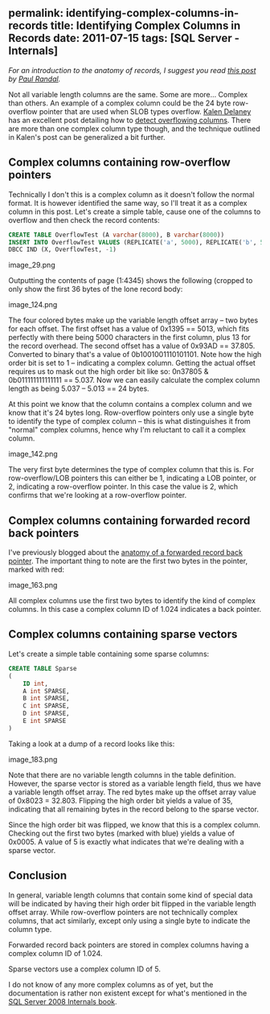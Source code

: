 permalink: identifying-complex-columns-in-records
title: Identifying Complex Columns in Records
date: 2011-07-15
tags: [SQL Server - Internals]
---
*For an introduction to the anatomy of records, I suggest you read *[*this post*](http://www.sqlskills.com/blogs/paul/post/Inside-the-Storage-Engine-Anatomy-of-a-record.aspx)* by *[*Paul Randal*](http://www.sqlskills.com/BLOGS/PAUL/)*.*

<!-- more -->

Not all variable length columns are the same. Some are more… Complex than others. An example of a complex column could be the 24 byte row-overflow pointer that are used when SLOB types overflow. [Kalen Delaney](http://sqlblog.com/blogs/kalen_delaney/default.aspx) has an excellent post detailing how to [detect overflowing columns](http://sqlblog.com/blogs/kalen_delaney/archive/2007/10/09/geek-city-detecting-overflowing-columns.aspx). There are more than one complex column type though, and the technique outlined in Kalen's post can be generalized a bit further.

## Complex columns containing row-overflow pointers

Technically I don't this is a complex column as it doesn't follow the normal format. It is however identified the same way, so I'll treat it as a complex column in this post. Let's create a simple table, cause one of the columns to overflow and then check the record contents:

```sql
CREATE TABLE OverflowTest (A varchar(8000), B varchar(8000))
INSERT INTO OverflowTest VALUES (REPLICATE('a', 5000), REPLICATE('b', 5000))
DBCC IND (X, OverflowTest, -1)
```

image_29.png

Outputting the contents of page (1:4345) shows the following (cropped to only show the first 36 bytes of the lone record body:

image_124.png

The four colored bytes make up the variable length offset array – two bytes for each offset. The first offset has a value of 0x1395 == 5013, which fits perfectly with there being 5000 characters in the first column, plus 13 for the record overhead. The second offset has a value of 0x93AD == 37.805. Converted to binary that's a value of 0b1001001110101101. Note how the high order bit is set to 1 – indicating a complex column. Getting the actual offset requires us to mask out the high order bit like so: 0n37805 & 0b011111111111111 == 5.037. Now we can easily calculate the complex column length as being 5.037 – 5.013 == 24 bytes.

At this point we know that the column contains a complex column and we know that it's 24 bytes long. Row-overflow pointers only use a single byte to identify the type of complex column – this is what distinguishes it from "normal" complex columns, hence why I'm reluctant to call it a complex column.

image_142.png

The very first byte determines the type of complex column that this is. For row-overflow/LOB pointers this can either be 1, indicating a LOB pointer, or 2, indicating a row-overflow pointer. In this case the value is 2, which confirms that we're looking at a row-overflow pointer.

## Complex columns containing forwarded record back pointers

I've previously blogged about the [anatomy of a forwarded record back pointer](/anatomy-of-a-forwarded-record-ndash-the-back-pointer). The important thing to note are the first two bytes in the pointer, marked with red:

image_163.png

All complex columns use the first two bytes to identify the kind of complex columns. In this case a complex column ID of 1.024 indicates a back pointer.

## Complex columns containing sparse vectors

Let's create a simple table containing some sparse columns:

```sql
CREATE TABLE Sparse
(
	ID int,
	A int SPARSE,
	B int SPARSE,
	C int SPARSE,
	D int SPARSE,
	E int SPARSE
)
```

Taking a look at a dump of a record looks like this:

image_183.png

Note that there are no variable length columns in the table definition. However, the sparse vector is stored as a variable length field, thus we have a variable length offset array. The red bytes make up the offset array value of 0x8023 = 32.803. Flipping the high order bit yields a value of 35, indicating that all remaining bytes in the record belong to the sparse vector.

Since the high order bit was flipped, we know that this is a complex column. Checking out the first two bytes (marked with blue) yields a value of 0x0005. A value of 5 is exactly what indicates that we're dealing with a sparse vector.

## Conclusion

In general, variable length columns that contain some kind of special data will be indicated by having their high order bit flipped in the variable length offset array. While row-overflow pointers are not technically complex columns, that act similarly, except only using a single byte to indicate the column type.

Forwarded record back pointers are stored in complex columns having a complex column ID of 1.024.

Sparse vectors use a complex column ID of 5.

I do not know of any more complex columns as of yet, but the documentation is rather non existent except for what's mentioned in the [SQL Server 2008 Internals book](http://www.amazon.com/Microsoft%C2%AE-SQL-Server%C2%AE-2008-Internals/dp/0735626243).
